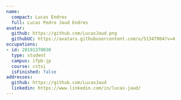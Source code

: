 ```yaml
---
name:
  compact: Lucas Endres
  full: Lucas Pedro Jaud Endres
avatar:
  github: https://github.com/LucasJaud.png
  githubUC: https://avatars.githubusercontent.com/u/51347904?v=4
occupations:
- id: 20191370030
  type: student
  campus: ifpb-jp
  course: cstsi
  isFinished: false
addresses:
  github: https://github.com/LucasJaud
  linkedin: https://www.linkedin.com/in/lucas-jaud/
---
```

